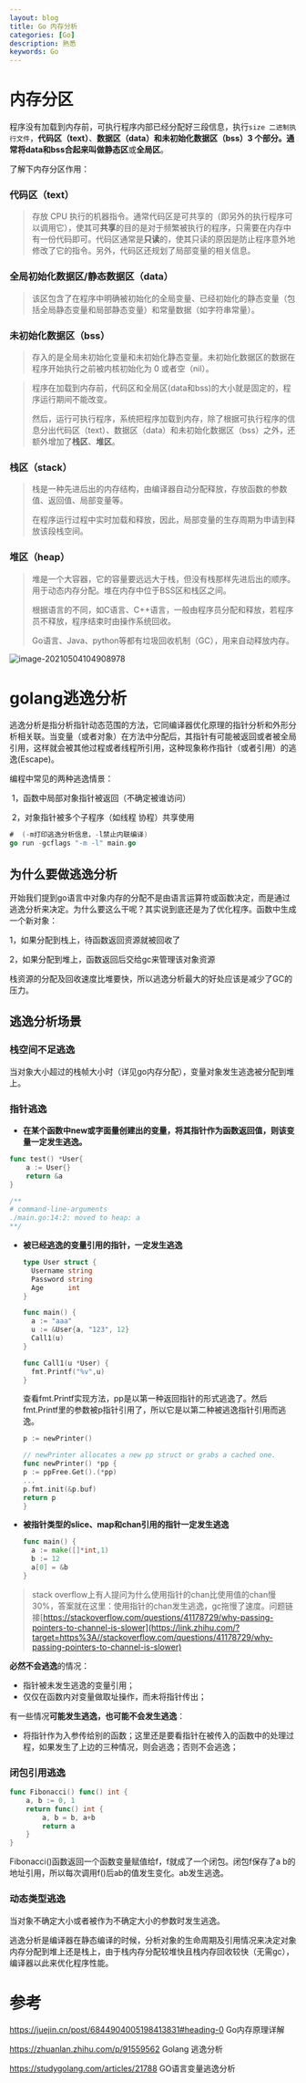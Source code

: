 ```yaml
---
layout: blog
title: Go 内存分析
categories: [Go]
description: 熟悉
keywords: Go
---
```


# 内存分区

程序没有加载到内存前，可执行程序内部已经分配好三段信息，执行```size 二进制执行文件```，**代码区（text）**、**数据区（data）**和**未初始化数据区（bss）**3 个部分。通常将data和bss合起来叫做**静态区**或**全局区**。

了解下内存分区作用：

### 代码区（text）

> 存放 CPU 执行的机器指令。通常代码区是可共享的（即另外的执行程序可以调用它），使其可**共享**的目的是对于频繁被执行的程序，只需要在内存中有一份代码即可。代码区通常是**只读**的，使其只读的原因是防止程序意外地修改了它的指令。另外，代码区还规划了局部变量的相关信息。

###  全局初始化数据区/静态数据区（data）

> 该区包含了在程序中明确被初始化的全局变量、已经初始化的静态变量（包括全局静态变量和局部静态变量）和常量数据（如字符串常量）。

### 未初始化数据区（bss）

> 存入的是全局未初始化变量和未初始化静态变量。未初始化数据区的数据在程序开始执行之前被内核初始化为 0 或者空（nil）。

> 程序在加载到内存前，代码区和全局区(data和bss)的大小就是固定的，程序运行期间不能改变。
>
> 然后，运行可执行程序，系统把程序加载到内存，除了根据可执行程序的信息分出代码区（text）、数据区（data）和未初始化数据区（bss）之外，还额外增加了**栈区**、**堆区**。

### 栈区（stack）

> 栈是一种先进后出的内存结构，由编译器自动分配释放，存放函数的参数值、返回值、局部变量等。
>
> 在程序运行过程中实时加载和释放，因此，局部变量的生存周期为申请到释放该段栈空间。

### 堆区（heap）

> 堆是一个大容器，它的容量要远远大于栈，但没有栈那样先进后出的顺序。用于动态内存分配。堆在内存中位于BSS区和栈区之间。
>
> 根据语言的不同，如C语言、C++语言，一般由程序员分配和释放，若程序员不释放，程序结束时由操作系统回收。
>
> Go语言、Java、python等都有垃圾回收机制（GC），用来自动释放内存。

![image-20210504104908978](/Users/zhaoyu/Library/Application%20Support/typora-user-images/image-20210504104908978.png)



# golang逃逸分析

逃逸分析是指分析指针动态范围的方法，它同编译器优化原理的指针分析和外形分析相关联。当变量（或者对象）在方法中分配后，其指针有可能被返回或者被全局引用，这样就会被其他过程或者线程所引用，这种现象称作指针（或者引用）的逃逸(Escape)。

编程中常见的两种逃逸情景：

​    1，函数中局部对象指针被返回（不确定被谁访问）

​     2，对象指针被多个子程序（如线程 协程）共享使用

```go
#  (-m打印逃逸分析信息，-l禁止内联编译)
go run -gcflags "-m -l" main.go
```

## 为什么要做逃逸分析

​    开始我们提到go语言中对象内存的分配不是由语言运算符或函数决定，而是通过逃逸分析来决定。为什么要这么干呢？其实说到底还是为了优化程序。函数中生成一个新对象：

1，如果分配到栈上，待函数返回资源就被回收了

2，如果分配到堆上，函数返回后交给gc来管理该对象资源

栈资源的分配及回收速度比堆要快，所以逃逸分析最大的好处应该是减少了GC的压力。

## 逃逸分析场景

### 栈空间不足逃逸

当对象大小超过的栈帧大小时（详见go内存分配），变量对象发生逃逸被分配到堆上。

### 指针逃逸

- **在某个函数中new或字面量创建出的变量，将其指针作为函数返回值，则该变量一定发生逃逸。**

```go
func test() *User{
    a := User{}
    return &a
}

/**
# command-line-arguments
./main.go:14:2: moved to heap: a
**/
```

- **被已经逃逸的变量引用的指针，一定发生逃逸**

  ```go
  type User struct {
  	Username string
  	Password string
  	Age      int
  }
  
  func main() {
  	a := "aaa"
  	u := &User{a, "123", 12}
  	Call1(u)
  }
  
  func Call1(u *User) {
  	fmt.Printf("%v",u)
  }
  ```

  查看fmt.Printf实现方法，pp是以第一种返回指针的形式逃逸了。然后fmt.Printf里的参数被p指针引用了，所以它是以第二种被逃逸指针引用而逃逸。

  

  ```go
  p := newPrinter()
  
  // newPrinter allocates a new pp struct or grabs a cached one.
  func newPrinter() *pp {
  p := ppFree.Get().(*pp)
  ...
  p.fmt.init(&p.buf)
  return p
  }
  ```

- **被指针类型的slice、map和chan引用的指针一定发生逃逸**

  ```go
  func main() {
  	a := make([]*int,1)
  	b := 12
  	a[0] = &b
  }
  ```

> stack overflow上有人提问为什么使用指针的chan比使用值的chan慢30%，答案就在这里：使用指针的chan发生逃逸，gc拖慢了速度。问题链接[https://stackoverflow.com/questions/41178729/why-passing-pointers-to-channel-is-slower](https://link.zhihu.com/?target=https%3A//stackoverflow.com/questions/41178729/why-passing-pointers-to-channel-is-slower)

**必然不会逃逸**的情况：

- 指针被未发生逃逸的变量引用；
- 仅仅在函数内对变量做取址操作，而未将指针传出；

有一些情况**可能发生逃逸，也可能不会发生逃逸**：

- 将指针作为入参传给别的函数；这里还是要看指针在被传入的函数中的处理过程，如果发生了上边的三种情况，则会逃逸；否则不会逃逸；

### 闭包引用逃逸

```go
func Fibonacci() func() int {
	a, b := 0, 1
	return func() int {
		a, b = b, a+b
		return a
	}
}
```

Fibonacci()函数返回一个函数变量赋值给f，f就成了一个闭包。闭包f保存了a b的地址引用，所以每次调用f()后ab的值发生变化。ab发生逃逸。

### 动态类型逃逸

当对象不确定大小或者被作为不确定大小的参数时发生逃逸。



逃逸分析是编译器在静态编译的时候，分析对象的生命周期及引用情况来决定对象内存分配到堆上还是栈上，由于栈内存分配较堆快且栈内存回收较快（无需gc），编译器以此来优化程序性能。

# 参考

https://juejin.cn/post/6844904005198413831#heading-0 Go内存原理详解

https://zhuanlan.zhihu.com/p/91559562 Golang 逃逸分析

https://studygolang.com/articles/21788 GO语言变量逃逸分析


